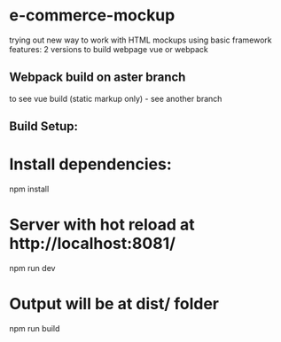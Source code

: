 # e-commerce-mockup

trying out new way to work with HTML mockups using basic framework features:
2 versions to build webpage
  vue or webpack

## Webpack build on aster branch
to see vue build (static markup only) - see another branch

## Build Setup:
# Install dependencies:
npm install

# Server with hot reload at http://localhost:8081/
npm run dev

# Output will be at dist/ folder
npm run build
```

